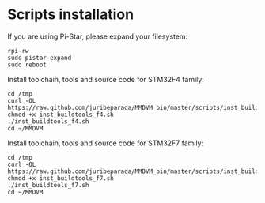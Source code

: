 # Scripts installation

If you are using Pi-Star, please expand your filesystem:

    rpi-rw
    sudo pistar-expand
    sudo reboot

Install toolchain, tools and source code for STM32F4 family:

    cd /tmp
    curl -OL https://raw.github.com/juribeparada/MMDVM_bin/master/scripts/inst_buildtools_f4.sh
    chmod +x inst_buildtools_f4.sh
    ./inst_buildtools_f4.sh
    cd ~/MMDVM

Install toolchain, tools and source code for STM32F7 family:

    cd /tmp
    curl -OL https://raw.github.com/juribeparada/MMDVM_bin/master/scripts/inst_buildtools_f7.sh
    chmod +x inst_buildtools_f7.sh
    ./inst_buildtools_f7.sh
    cd ~/MMDVM
